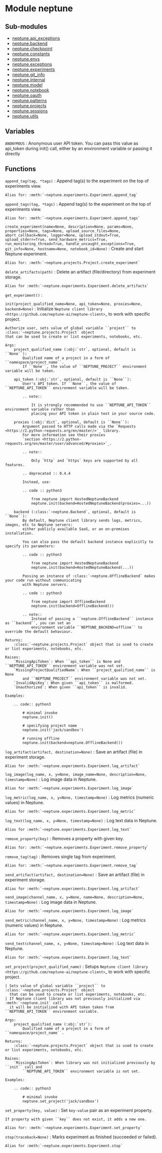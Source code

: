 Module neptune
==============

Sub-modules
-----------
* [neptune.api_exceptions](https://app.gitbook.com/@jakub-czakon/s/neptune-ai//api-reference/neptune/neptune.api_exceptions.md)
* [neptune.backend](https://app.gitbook.com/@jakub-czakon/s/neptune-ai//api-reference/neptune/neptune.backend.md)
* [neptune.checkpoint](https://app.gitbook.com/@jakub-czakon/s/neptune-ai//api-reference/neptune/neptune.checkpoint.md)
* [neptune.constants](https://app.gitbook.com/@jakub-czakon/s/neptune-ai//api-reference/neptune/neptune.constants.md)
* [neptune.envs](https://app.gitbook.com/@jakub-czakon/s/neptune-ai//api-reference/neptune/neptune.envs.md)
* [neptune.exceptions](https://app.gitbook.com/@jakub-czakon/s/neptune-ai//api-reference/neptune/neptune.exceptions.md)
* [neptune.experiments](https://app.gitbook.com/@jakub-czakon/s/neptune-ai//api-reference/neptune/neptune.experiments.md)
* [neptune.git_info](https://app.gitbook.com/@jakub-czakon/s/neptune-ai//api-reference/neptune/neptune.git_info.md)
* [neptune.internal](https://app.gitbook.com/@jakub-czakon/s/neptune-ai//api-reference/neptune/neptune.internal.md)
* [neptune.model](https://app.gitbook.com/@jakub-czakon/s/neptune-ai//api-reference/neptune/neptune.model.md)
* [neptune.notebook](https://app.gitbook.com/@jakub-czakon/s/neptune-ai//api-reference/neptune/neptune.notebook.md)
* [neptune.oauth](https://app.gitbook.com/@jakub-czakon/s/neptune-ai//api-reference/neptune/neptune.oauth.md)
* [neptune.patterns](https://app.gitbook.com/@jakub-czakon/s/neptune-ai//api-reference/neptune/neptune.patterns.md)
* [neptune.projects](https://app.gitbook.com/@jakub-czakon/s/neptune-ai//api-reference/neptune/neptune.projects.md)
* [neptune.sessions](https://app.gitbook.com/@jakub-czakon/s/neptune-ai//api-reference/neptune/neptune.sessions.md)
* [neptune.utils](https://app.gitbook.com/@jakub-czakon/s/neptune-ai//api-reference/neptune/neptune.utils.md)

Variables
---------

    
`ANONYMOUS`
:   Anonymous user API token.
    You can pass this value as api_token during init() call, either by an environment variable or passing it directly

Functions
---------

    
`append_tag(tag, *tags)`
:   Append tag(s) to the experiment on the top of experiments view.
    
    Alias for: :meth:`~neptune.experiments.Experiment.append_tag`

    
`append_tags(tag, *tags)`
:   Append tag(s) to the experiment on the top of experiments view.
    
    Alias for: :meth:`~neptune.experiments.Experiment.append_tags`

    
`create_experiment(name=None, description=None, params=None, properties=None, tags=None, upload_source_files=None, abort_callback=None, logger=None, upload_stdout=True, upload_stderr=True, send_hardware_metrics=True, run_monitoring_thread=True, handle_uncaught_exceptions=True, git_info=None, hostname=None, notebook_id=None)`
:   Create and start Neptune experiment.
    
    Alias for: :meth:`~neptune.projects.Project.create_experiment`

    
`delete_artifacts(path)`
:   Delete an artifact (file/directory) from experiment storage.
    
    Alias for :meth:`~neptune.experiments.Experiment.delete_artifacts`

    
`get_experiment()`
:   

    
`init(project_qualified_name=None, api_token=None, proxies=None, backend=None)`
:   Initialize `Neptune client library <https://github.com/neptune-ai/neptune-client>`_ to work with
    specific project.
    
    Authorize user, sets value of global variable ``project`` to :class:`~neptune.projects.Project` object
    that can be used to create or list experiments, notebooks, etc.
    
    Args:
        project_qualified_name (:obj:`str`, optional, default is ``None``):
            Qualified name of a project in a form of ``namespace/project_name``.
            If ``None``, the value of ``NEPTUNE_PROJECT`` environment variable will be taken.
    
        api_token (:obj:`str`, optional, default is ``None``):
            User's API token. If ``None``, the value of ``NEPTUNE_API_TOKEN`` environment variable will be taken.
    
            .. note::
    
                It is strongly recommended to use ``NEPTUNE_API_TOKEN`` environment variable rather than
                placing your API token in plain text in your source code.
    
        proxies (:obj:`dict`, optional, default is ``None``):
            Argument passed to HTTP calls made via the `Requests <https://2.python-requests.org/en/master/>`_ library.
            For more information see their proxies
            `section <https://2.python-requests.org/en/master/user/advanced/#proxies>`_.
    
            .. note::
    
                Only `http` and `https` keys are supported by all features.
    
            .. deprecated :: 0.4.4
    
            Instead, use:
    
            .. code :: python3
    
                from neptune import HostedNeptuneBackend
                neptune.init(backend=HostedNeptuneBackend(proxies=...))
    
        backend (:class:`~neptune.Backend`, optional, default is ``None``):
            By default, Neptune client library sends logs, metrics, images, etc to Neptune servers:
            either publicly available SaaS, or an on-premises installation.
    
            You can also pass the default backend instance explicitly to specify its parameters:
    
            .. code :: python3
    
                from neptune import HostedNeptuneBackend
                neptune.init(backend=HostedNeptuneBackend(...))
    
            Passing an instance of :class:`~neptune.OfflineBackend` makes your code run without communicating
            with Neptune servers.
    
            .. code :: python3
    
                from neptune import OfflineBackend
                neptune.init(backend=OfflineBackend())
    
            .. note::
                Instead of passing a ``neptune.OfflineBackend`` instance as ``backend``, you can set an
                environment variable ``NEPTUNE_BACKEND=offline`` to override the default behaviour.
    
    Returns:
        :class:`~neptune.projects.Project` object that is used to create or list experiments, notebooks, etc.
    
    Raises:
        `MissingApiToken`: When ``api_token`` is None and ``NEPTUNE_API_TOKEN`` environment variable was not set.
        `MissingProjectQualifiedName`: When ``project_qualified_name`` is None
            and ``NEPTUNE_PROJECT`` environment variable was not set.
        `InvalidApiKey`: When given ``api_token`` is malformed.
        `Unauthorized`: When given ``api_token`` is invalid.
    
    Examples:
    
        .. code:: python3
    
            # minimal invoke
            neptune.init()
    
            # specifying project name
            neptune.init('jack/sandbox')
    
            # running offline
            neptune.init(backend=neptune.OfflineBackend())

    
`log_artifact(artifact, destination=None)`
:   Save an artifact (file) in experiment storage.
    
    Alias for :meth:`~neptune.experiments.Experiment.log_artifact`

    
`log_image(log_name, x, y=None, image_name=None, description=None, timestamp=None)`
:   Log image data in Neptune.
    
    Alias for :meth:`~neptune.experiments.Experiment.log_image`

    
`log_metric(log_name, x, y=None, timestamp=None)`
:   Log metrics (numeric values) in Neptune.
    
    Alias for :meth:`~neptune.experiments.Experiment.log_metric`

    
`log_text(log_name, x, y=None, timestamp=None)`
:   Log text data in Neptune.
    
    Alias for :meth:`~neptune.experiments.Experiment.log_text`

    
`remove_property(key)`
:   Removes a property with given key.
    
    Alias for: :meth:`~neptune.experiments.Experiment.remove_property`

    
`remove_tag(tag)`
:   Removes single tag from experiment.
    
    Alias for: :meth:`~neptune.experiments.Experiment.remove_tag`

    
`send_artifact(artifact, destination=None)`
:   Save an artifact (file) in experiment storage.
    
    Alias for :meth:`~neptune.experiments.Experiment.log_artifact`

    
`send_image(channel_name, x, y=None, name=None, description=None, timestamp=None)`
:   Log image data in Neptune.
    
    Alias for :meth:`~neptune.experiments.Experiment.log_image`

    
`send_metric(channel_name, x, y=None, timestamp=None)`
:   Log metrics (numeric values) in Neptune.
    
    Alias for :meth:`~neptune.experiments.Experiment.log_metric`

    
`send_text(channel_name, x, y=None, timestamp=None)`
:   Log text data in Neptune.
    
    Alias for :meth:`~neptune.experiments.Experiment.log_text`

    
`set_project(project_qualified_name)`
:   Setups `Neptune client library <https://github.com/neptune-ai/neptune-client>`_ to work with specific project.
    
    | Sets value of global variable ``project`` to :class:`~neptune.projects.Project` object
      that can be used to create or list experiments, notebooks, etc.
    | If Neptune client library was not previously initialized via :meth:`~neptune.init` call
      it will be initialized with API token taken from ``NEPTUNE_API_TOKEN`` environment variable.
    
    Args:
        project_qualified_name (:obj:`str`):
            Qualified name of a project in a form of ``namespace/project_name``.
    
    Returns:
        :class:`~neptune.projects.Project` object that is used to create or list experiments, notebooks, etc.
    
    Raises:
        `MissingApiToken`: When library was not initialized previously by ``init`` call and
            ``NEPTUNE_API_TOKEN`` environment variable is not set.
    
    Examples:
    
        .. code:: python3
    
            # minimal invoke
            neptune.set_project('jack/sandbox')

    
`set_property(key, value)`
:   Set `key-value` pair as an experiment property.
    
    If property with given ``key`` does not exist, it adds a new one.
    
    Alias for: :meth:`~neptune.experiments.Experiment.set_property`

    
`stop(traceback=None)`
:   Marks experiment as finished (succeeded or failed).
    
    Alias for :meth:`~neptune.experiments.Experiment.stop`